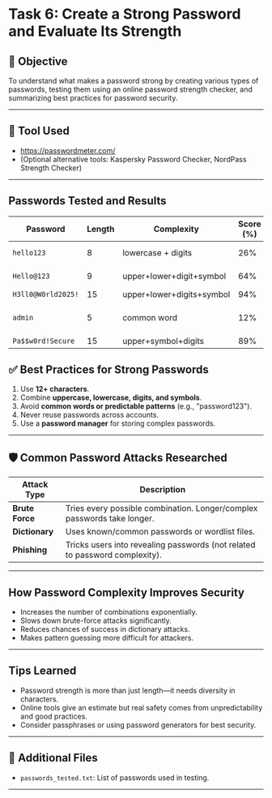 # Task 6: Create a Strong Password and Evaluate Its Strength

## 🎯 Objective
To understand what makes a password strong by creating various types of passwords, testing them using an online password strength checker, and summarizing best practices for password security.

---

## 🔧 Tool Used
- https://passwordmeter.com/
- (Optional alternative tools: Kaspersky Password Checker, NordPass Strength Checker)

---

## Passwords Tested and Results

| Password          | Length | Complexity              | Score (%) | Feedback from Tool |
|-------------------|--------|--------------------------|-----------|---------------------|
| `hello123`        | 8      | lowercase + digits       | 26%       | Too short, weak     |
| `Hello@123`       | 9      | upper+lower+digit+symbol | 64%       | Moderate strength   |
| `H3ll0@W0rld2025!`| 15     | upper+lower+digits+symbol| 94%       | Strong              |
| `admin`           | 5      | common word              | 12%       | Very weak, common   |
| `Pa$$w0rd!Secure` | 15     | upper+symbol+digits      | 89%       | Strong              |




## ✅ Best Practices for Strong Passwords

1. Use **12+ characters**.
2. Combine **uppercase, lowercase, digits, and symbols**.
3. Avoid **common words or predictable patterns** (e.g., "password123").
4. Never reuse passwords across accounts.
5. Use a **password manager** for storing complex passwords.

---

## 🛡️ Common Password Attacks Researched

| Attack Type      | Description                                                                 |
|------------------|-----------------------------------------------------------------------------|
| **Brute Force**  | Tries every possible combination. Longer/complex passwords take longer.     |
| **Dictionary**   | Uses known/common passwords or wordlist files.                              |
| **Phishing**     | Tricks users into revealing passwords (not related to password complexity). |

---

## How Password Complexity Improves Security

- Increases the number of combinations exponentially.
- Slows down brute-force attacks significantly.
- Reduces chances of success in dictionary attacks.
- Makes pattern guessing more difficult for attackers.

---

## Tips Learned

- Password strength is more than just length—it needs diversity in characters.
- Online tools give an estimate but real safety comes from unpredictability and good practices.
- Consider passphrases or using password generators for best security.

---

## 📎 Additional Files

- `passwords_tested.txt`: List of passwords used in testing.

---

